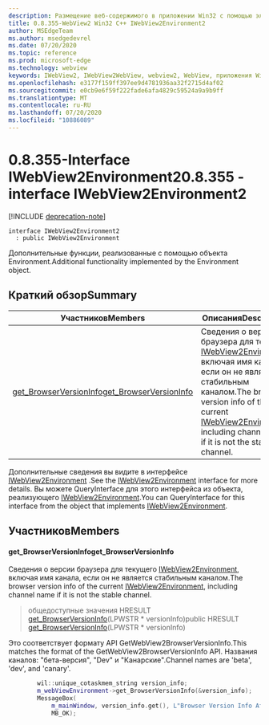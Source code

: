 ```yaml
---
description: Размещение веб-содержимого в приложении Win32 с помощью элемента управления Microsoft Edge WebView2
title: 0.8.355-WebView2 Win32 C++ IWebView2Environment2
author: MSEdgeTeam
ms.author: msedgedevrel
ms.date: 07/20/2020
ms.topic: reference
ms.prod: microsoft-edge
ms.technology: webview
keywords: IWebView2, IWebView2WebView, webview2, WebView, приложения Win32, Win32, EDGE
ms.openlocfilehash: e3177f159ff397ee9d4781936aa32f2715d4af02
ms.sourcegitcommit: e0cb9e6f59f222fade6afa4829c59524a9a9b9ff
ms.translationtype: MT
ms.contentlocale: ru-RU
ms.lasthandoff: 07/20/2020
ms.locfileid: "10886089"
---
```

# <span data-ttu-id="8c87f-104">0.8.355-Interface IWebView2Environment2</span><span class="sxs-lookup"><span data-stu-id="8c87f-104">0.8.355 - interface IWebView2Environment2</span></span> 

[!INCLUDE [deprecation-note](../../includes/deprecation-note.md)]

```
interface IWebView2Environment2
  : public IWebView2Environment
```

<span data-ttu-id="8c87f-105">Дополнительные функции, реализованные с помощью объекта Environment.</span><span class="sxs-lookup"><span data-stu-id="8c87f-105">Additional functionality implemented by the Environment object.</span></span>

## <span data-ttu-id="8c87f-106">Краткий обзор</span><span class="sxs-lookup"><span data-stu-id="8c87f-106">Summary</span></span>

 <span data-ttu-id="8c87f-107">Участников</span><span class="sxs-lookup"><span data-stu-id="8c87f-107">Members</span></span>                        | <span data-ttu-id="8c87f-108">Описания</span><span class="sxs-lookup"><span data-stu-id="8c87f-108">Descriptions</span></span>
--------------------------------|---------------------------------------------
[<span data-ttu-id="8c87f-109">get_BrowserVersionInfo</span><span class="sxs-lookup"><span data-stu-id="8c87f-109">get_BrowserVersionInfo</span></span>](#get_browserversioninfo) | <span data-ttu-id="8c87f-110">Сведения о версии браузера для текущего [IWebView2Environment](IWebView2Environment.md), включая имя канала, если он не является стабильным каналом.</span><span class="sxs-lookup"><span data-stu-id="8c87f-110">The browser version info of the current [IWebView2Environment](IWebView2Environment.md), including channel name if it is not the stable channel.</span></span>

<span data-ttu-id="8c87f-111">Дополнительные сведения вы видите в интерфейсе [IWebView2Environment](IWebView2Environment.md) .</span><span class="sxs-lookup"><span data-stu-id="8c87f-111">See the [IWebView2Environment](IWebView2Environment.md) interface for more details.</span></span> <span data-ttu-id="8c87f-112">Вы можете QueryInterface для этого интерфейса из объекта, реализующего [IWebView2Environment](IWebView2Environment.md).</span><span class="sxs-lookup"><span data-stu-id="8c87f-112">You can QueryInterface for this interface from the object that implements [IWebView2Environment](IWebView2Environment.md).</span></span>

## <span data-ttu-id="8c87f-113">Участников</span><span class="sxs-lookup"><span data-stu-id="8c87f-113">Members</span></span>

#### <span data-ttu-id="8c87f-114">get_BrowserVersionInfo</span><span class="sxs-lookup"><span data-stu-id="8c87f-114">get_BrowserVersionInfo</span></span> 

<span data-ttu-id="8c87f-115">Сведения о версии браузера для текущего [IWebView2Environment](IWebView2Environment.md), включая имя канала, если он не является стабильным каналом.</span><span class="sxs-lookup"><span data-stu-id="8c87f-115">The browser version info of the current [IWebView2Environment](IWebView2Environment.md), including channel name if it is not the stable channel.</span></span>

> <span data-ttu-id="8c87f-116">общедоступные значения HRESULT [get_BrowserVersionInfo](#get_browserversioninfo)(LPWSTR \* versionInfo)</span><span class="sxs-lookup"><span data-stu-id="8c87f-116">public HRESULT [get_BrowserVersionInfo](#get_browserversioninfo)(LPWSTR \* versionInfo)</span></span>

<span data-ttu-id="8c87f-117">Это соответствует формату API GetWebView2BrowserVersionInfo.</span><span class="sxs-lookup"><span data-stu-id="8c87f-117">This matches the format of the GetWebView2BrowserVersionInfo API.</span></span> <span data-ttu-id="8c87f-118">Названия каналов: "бета-версия", "Dev" и "Канарские".</span><span class="sxs-lookup"><span data-stu-id="8c87f-118">Channel names are 'beta', 'dev', and 'canary'.</span></span>

```cpp
        wil::unique_cotaskmem_string version_info;
        m_webViewEnvironment->get_BrowserVersionInfo(&version_info);
        MessageBox(
            m_mainWindow, version_info.get(), L"Browser Version Info After WebView Creation",
            MB_OK);
```

